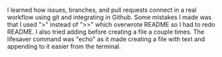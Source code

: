 I learned how issues, branches, and pull requests connect in a real workflow using git and integrating in Github.
Some mistakes I made was that I used ">" instead of ">>" which overwrote README so I had to redo README. I also tried adding before creating a file a couple times.
The lifesaver command was "echo" as it made creating a file with text and appending to it easier from the terminal.
